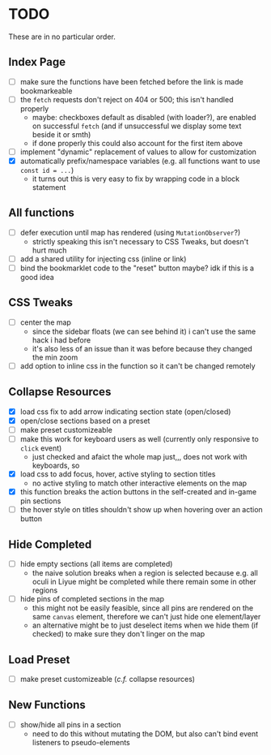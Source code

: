# TODO
These are in no particular order.

## Index Page
- [ ] make sure the functions have been fetched before the link is made bookmarkeable
- [ ] the `fetch` requests don't reject on 404 or 500; this isn't handled properly
  - maybe: checkboxes default as disabled (with loader?), are enabled on successful `fetch` (and
  if unsuccessful we display some text beside it or smth)
  - if done properly this could also account for the first item above
- [ ] implement "dynamic" replacement of values to allow for customization
- [x] automatically prefix/namespace variables (e.g. all functions want to use `const id = ...`)
  - it turns out this is very easy to fix by wrapping code in a block statement

## All functions
- [ ] defer execution until map has rendered (using `MutationObserver`?)
  - strictly speaking this isn't necessary to CSS Tweaks, but doesn't hurt much
- [ ] add a shared utility for injecting css (inline or link)
- [ ] bind the bookmarklet code to the "reset" button maybe? idk if this is a good idea

## CSS Tweaks
- [ ] center the map
  - since the sidebar floats (we can see behind it) i can't use the same hack i had before
  - it's also less of an issue than it was before because they changed the min zoom
- [ ] add option to inline css in the function so it can't be changed remotely

## Collapse Resources
- [x] load css fix to add arrow indicating section state (open/closed)
- [x] open/close sections based on a preset
- [ ] make preset customizeable
- [ ] make this work for keyboard users as well (currently only responsive to `click` event)
  - just checked and afaict the whole map just,,, does not work with keyboards, so
- [x] load css to add focus, hover, active styling to section titles
  - no active styling to match other interactive elements on the map
- [x] this function breaks the action buttons in the self-created and in-game pin sections
- [ ] the hover style on titles shouldn't show up when hovering over an action button

## Hide Completed
- [ ] hide empty sections (all items are completed)
  - the naive solution breaks when a region is selected because e.g. all oculi in Liyue might be
  completed while there remain some in other regions
- [ ] hide pins of completed sections in the map
  - this might not be easily feasible, since all pins are rendered on the same `canvas` element,
  therefore we can't just hide one element/layer
  - an alternative might be to just deselect items when we hide them (if checked) to make sure they
  don't linger on the map

## Load Preset
- [ ] make preset customizeable (_c.f._ collapse resources)

## New Functions
- [ ] show/hide all pins in a section
  - need to do this without mutating the DOM, but also can't bind event listeners to
  pseudo-elements
